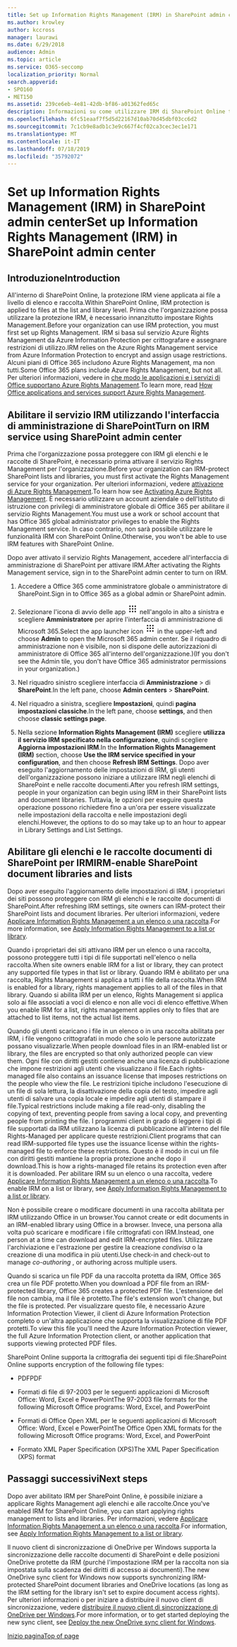 ```yaml
---
title: Set up Information Rights Management (IRM) in SharePoint admin center
ms.author: krowley
author: kccross
manager: laurawi
ms.date: 6/29/2018
audience: Admin
ms.topic: article
ms.service: O365-seccomp
localization_priority: Normal
search.appverid:
- SPO160
- MET150
ms.assetid: 239ce6eb-4e81-42db-bf86-a01362fed65c
description: Informazioni su come utilizzare IRM di SharePoint Online tramite Microsoft Azure Active Directory Rights Management Services (RMS) per proteggere gli elenchi e le raccolte documenti di SharePoint.
ms.openlocfilehash: 6fc51eaaf7f5d5d22167d10ab70d45dbf03cc6d2
ms.sourcegitcommit: 7c1cb9e8adb1c3e9c667f4cf02ca3cec3ec1e171
ms.translationtype: MT
ms.contentlocale: it-IT
ms.lasthandoff: 07/18/2019
ms.locfileid: "35792072"
---
```

# <a name="set-up-information-rights-management-irm-in-sharepoint-admin-center"></a><span data-ttu-id="0cac6-103">Set up Information Rights Management (IRM) in SharePoint admin center</span><span class="sxs-lookup"><span data-stu-id="0cac6-103">Set up Information Rights Management (IRM) in SharePoint admin center</span></span>

## <a name="introduction"></a><span data-ttu-id="0cac6-104">Introduzione</span><span class="sxs-lookup"><span data-stu-id="0cac6-104">Introduction</span></span>

<span data-ttu-id="0cac6-105">All'interno di SharePoint Online, la protezione IRM viene applicata ai file a livello di elenco e raccolta.</span><span class="sxs-lookup"><span data-stu-id="0cac6-105">Within SharePoint Online, IRM protection is applied to files at the list and library level.</span></span> <span data-ttu-id="0cac6-106">Prima che l'organizzazione possa utilizzare la protezione IRM, è necessario innanzitutto impostare Rights Management.</span><span class="sxs-lookup"><span data-stu-id="0cac6-106">Before your organization can use IRM protection, you must first set up Rights Management.</span></span> <span data-ttu-id="0cac6-107">IRM si basa sul servizio Azure Rights Management da Azure Information Protection per crittografare e assegnare restrizioni di utilizzo.</span><span class="sxs-lookup"><span data-stu-id="0cac6-107">IRM relies on the Azure Rights Management service from Azure Information Protection to encrypt and assign usage restrictions.</span></span> <span data-ttu-id="0cac6-108">Alcuni piani di Office 365 includono Azure Rights Management, ma non tutti.</span><span class="sxs-lookup"><span data-stu-id="0cac6-108">Some Office 365 plans include Azure Rights Management, but not all.</span></span> <span data-ttu-id="0cac6-109">Per ulteriori informazioni, vedere in [che modo le applicazioni e i servizi di Office supportano Azure Rights Management](https://docs.microsoft.com/azure/information-protection/understand-explore/office-apps-services-support).</span><span class="sxs-lookup"><span data-stu-id="0cac6-109">To learn more, read [How Office applications and services support Azure Rights Management](https://docs.microsoft.com/azure/information-protection/understand-explore/office-apps-services-support).</span></span>
  
## <a name="turn-on-irm-service-using-sharepoint-admin-center"></a><span data-ttu-id="0cac6-110">Abilitare il servizio IRM utilizzando l'interfaccia di amministrazione di SharePoint</span><span class="sxs-lookup"><span data-stu-id="0cac6-110">Turn on IRM service using SharePoint admin center</span></span>

<span data-ttu-id="0cac6-111">Prima che l'organizzazione possa proteggere con IRM gli elenchi e le raccolte di SharePoint, è necessario prima attivare il servizio Rights Management per l'organizzazione.</span><span class="sxs-lookup"><span data-stu-id="0cac6-111">Before your organization can IRM-protect SharePoint lists and libraries, you must first activate the Rights Management service for your organization.</span></span> <span data-ttu-id="0cac6-112">Per ulteriori informazioni, vedere [attivazione di Azure Rights Management](https://docs.microsoft.com/information-protection/deploy-use/activate-service).</span><span class="sxs-lookup"><span data-stu-id="0cac6-112">To learn how see [Activating Azure Rights Management](https://docs.microsoft.com/information-protection/deploy-use/activate-service).</span></span> <span data-ttu-id="0cac6-113">È necessario utilizzare un account aziendale o dell'Istituto di istruzione con privilegi di amministratore globale di Office 365 per abilitare il servizio Rights Management.</span><span class="sxs-lookup"><span data-stu-id="0cac6-113">You must use a work or school account that has Office 365 global administrator privileges to enable the Rights Management service.</span></span> <span data-ttu-id="0cac6-114">In caso contrario, non sarà possibile utilizzare le funzionalità IRM con SharePoint Online.</span><span class="sxs-lookup"><span data-stu-id="0cac6-114">Otherwise, you won't be able to use IRM features with SharePoint Online.</span></span>
  
<span data-ttu-id="0cac6-115">Dopo aver attivato il servizio Rights Management, accedere all'interfaccia di amministrazione di SharePoint per attivare IRM.</span><span class="sxs-lookup"><span data-stu-id="0cac6-115">After activating the Rights Management service, sign in to the SharePoint admin center to turn on IRM.</span></span>
  
1. <span data-ttu-id="0cac6-116">Accedere a Office 365 come amministratore globale o amministratore di SharePoint.</span><span class="sxs-lookup"><span data-stu-id="0cac6-116">Sign in to Office 365 as a global admin or SharePoint admin.</span></span>
    
2. <span data-ttu-id="0cac6-117">Selezionare l'icona di avvio delle app ![Icona di avvio delle app di Office 365](media/e5aee650-c566-4100-aaad-4cc2355d909f.png) nell'angolo in alto a sinistra e scegliere **Amministratore** per aprire l'interfaccia di amministrazione di Microsoft 365.</span><span class="sxs-lookup"><span data-stu-id="0cac6-117">Select the app launcher icon ![The app launcher icon in Office 365](media/e5aee650-c566-4100-aaad-4cc2355d909f.png) in the upper-left and choose **Admin** to open the Microsoft 365 admin center.</span></span> <span data-ttu-id="0cac6-118">Se il riquadro di amministrazione non è visibile, non si dispone delle autorizzazioni di amministratore di Office 365 all'interno dell'organizzazione.)</span><span class="sxs-lookup"><span data-stu-id="0cac6-118">(If you don't see the Admin tile, you don't have Office 365 administrator permissions in your organization.)</span></span> 
    
3. <span data-ttu-id="0cac6-119">Nel riquadro sinistro scegliere interfaccia di **Amministrazione** \> di **SharePoint**.</span><span class="sxs-lookup"><span data-stu-id="0cac6-119">In the left pane, choose **Admin centers** \> **SharePoint**.</span></span>
    
4. <span data-ttu-id="0cac6-120">Nel riquadro a sinistra, scegliere **Impostazioni**, quindi **pagina impostazioni classiche**.</span><span class="sxs-lookup"><span data-stu-id="0cac6-120">In the left pane, choose **settings**, and then choose **classic settings page**.</span></span>
    
5. <span data-ttu-id="0cac6-121">Nella sezione **Information Rights Management (IRM)** scegliere **utilizza il servizio IRM specificato nella configurazione**, quindi scegliere **Aggiorna impostazioni IRM**.</span><span class="sxs-lookup"><span data-stu-id="0cac6-121">In the **Information Rights Management (IRM)** section, choose **Use the IRM service specified in your configuration**, and then choose **Refresh IRM Settings**.</span></span> <span data-ttu-id="0cac6-122">Dopo aver eseguito l'aggiornamento delle impostazioni di IRM, gli utenti dell'organizzazione possono iniziare a utilizzare IRM negli elenchi di SharePoint e nelle raccolte documenti.</span><span class="sxs-lookup"><span data-stu-id="0cac6-122">After you refresh IRM settings, people in your organization can begin using IRM in their SharePoint lists and document libraries.</span></span> <span data-ttu-id="0cac6-123">Tuttavia, le opzioni per eseguire questa operazione possono richiedere fino a un'ora per essere visualizzate nelle impostazioni della raccolta e nelle impostazioni degli elenchi.</span><span class="sxs-lookup"><span data-stu-id="0cac6-123">However, the options to do so may take up to an hour to appear in Library Settings and List Settings.</span></span>
    
## <a name="irm-enable-sharepoint-document-libraries-and-lists"></a><span data-ttu-id="0cac6-124">Abilitare gli elenchi e le raccolte documenti di SharePoint per IRM</span><span class="sxs-lookup"><span data-stu-id="0cac6-124">IRM-enable SharePoint document libraries and lists</span></span>
<span data-ttu-id="0cac6-125"><a name="__toc220831191"> </a></span><span class="sxs-lookup"><span data-stu-id="0cac6-125"></span></span>

<span data-ttu-id="0cac6-126">Dopo aver eseguito l'aggiornamento delle impostazioni di IRM, i proprietari dei siti possono proteggere con IRM gli elenchi e le raccolte documenti di SharePoint.</span><span class="sxs-lookup"><span data-stu-id="0cac6-126">After refreshing IRM settings, site owners can IRM-protect their SharePoint lists and document libraries.</span></span> <span data-ttu-id="0cac6-127">Per ulteriori informazioni, vedere [Applicare Information Rights Management a un elenco o una raccolta](apply-irm-to-a-list-or-library.md).</span><span class="sxs-lookup"><span data-stu-id="0cac6-127">For more information, see [Apply Information Rights Management to a list or library](apply-irm-to-a-list-or-library.md).</span></span>
  
<span data-ttu-id="0cac6-128">Quando i proprietari dei siti attivano IRM per un elenco o una raccolta, possono proteggere tutti i tipi di file supportati nell'elenco o nella raccolta.</span><span class="sxs-lookup"><span data-stu-id="0cac6-128">When site owners enable IRM for a list or library, they can protect any supported file types in that list or library.</span></span> <span data-ttu-id="0cac6-129">Quando IRM è abilitato per una raccolta, Rights Management si applica a tutti i file della raccolta.</span><span class="sxs-lookup"><span data-stu-id="0cac6-129">When IRM is enabled for a library, rights management applies to all of the files in that library.</span></span> <span data-ttu-id="0cac6-130">Quando si abilita IRM per un elenco, Rights Management si applica solo ai file associati a voci di elenco e non alle voci di elenco effettive.</span><span class="sxs-lookup"><span data-stu-id="0cac6-130">When you enable IRM for a list, rights management applies only to files that are attached to list items, not the actual list items.</span></span>
  
<span data-ttu-id="0cac6-131">Quando gli utenti scaricano i file in un elenco o in una raccolta abilitata per IRM, i file vengono crittografati in modo che solo le persone autorizzate possano visualizzarle.</span><span class="sxs-lookup"><span data-stu-id="0cac6-131">When people download files in an IRM-enabled list or library, the files are encrypted so that only authorized people can view them.</span></span> <span data-ttu-id="0cac6-132">Ogni file con diritti gestiti contiene anche una licenza di pubblicazione che impone restrizioni agli utenti che visualizzano il file.</span><span class="sxs-lookup"><span data-stu-id="0cac6-132">Each rights-managed file also contains an issuance license that imposes restrictions on the people who view the file.</span></span> <span data-ttu-id="0cac6-133">Le restrizioni tipiche includono l'esecuzione di un file di sola lettura, la disattivazione della copia del testo, impedire agli utenti di salvare una copia locale e impedire agli utenti di stampare il file.</span><span class="sxs-lookup"><span data-stu-id="0cac6-133">Typical restrictions include making a file read-only, disabling the copying of text, preventing people from saving a local copy, and preventing people from printing the file.</span></span> <span data-ttu-id="0cac6-134">I programmi client in grado di leggere i tipi di file supportati da IRM utilizzano la licenza di pubblicazione all'interno del file Rights-Managed per applicare queste restrizioni.</span><span class="sxs-lookup"><span data-stu-id="0cac6-134">Client programs that can read IRM-supported file types use the issuance license within the rights-managed file to enforce these restrictions.</span></span> <span data-ttu-id="0cac6-135">Questo è il modo in cui un file con diritti gestiti mantiene la propria protezione anche dopo il download.</span><span class="sxs-lookup"><span data-stu-id="0cac6-135">This is how a rights-managed file retains its protection even after it is downloaded.</span></span> <span data-ttu-id="0cac6-136">Per abilitare IRM su un elenco o una raccolta, vedere [Applicare Information Rights Management a un elenco o una raccolta](apply-irm-to-a-list-or-library.md).</span><span class="sxs-lookup"><span data-stu-id="0cac6-136">To enable IRM on a list or library, see [Apply Information Rights Management to a list or library](apply-irm-to-a-list-or-library.md).</span></span>
  
<span data-ttu-id="0cac6-137">Non è possibile creare o modificare documenti in una raccolta abilitata per IRM utilizzando Office in un browser.</span><span class="sxs-lookup"><span data-stu-id="0cac6-137">You cannot create or edit documents in an IRM-enabled library using Office in a browser.</span></span> <span data-ttu-id="0cac6-138">Invece, una persona alla volta può scaricare e modificare i file crittografati con IRM.</span><span class="sxs-lookup"><span data-stu-id="0cac6-138">Instead, one person at a time can download and edit IRM-encrypted files.</span></span> <span data-ttu-id="0cac6-139">Utilizzare l'archiviazione e l'estrazione per gestire la creazione *condivisa* o la creazione di una modifica in più utenti.</span><span class="sxs-lookup"><span data-stu-id="0cac6-139">Use check-in and check-out to manage  *co-authoring*  , or authoring across multiple users.</span></span> 
  
<span data-ttu-id="0cac6-140">Quando si scarica un file PDF da una raccolta protetta da IRM, Office 365 crea un file PDF protetto.</span><span class="sxs-lookup"><span data-stu-id="0cac6-140">When you download a PDF file from an IRM-protected library, Office 365 creates a protected PDF file.</span></span> <span data-ttu-id="0cac6-141">L'estensione del file non cambia, ma il file è protetto.</span><span class="sxs-lookup"><span data-stu-id="0cac6-141">The file's extension won't change, but the file is protected.</span></span> <span data-ttu-id="0cac6-142">Per visualizzare questo file, è necessario Azure Information Protection Viewer, il client di Azure Information Protection completo o un'altra applicazione che supporta la visualizzazione di file PDF protetti.</span><span class="sxs-lookup"><span data-stu-id="0cac6-142">To view this file you'll need the Azure Information Protection viewer, the full Azure Information Protection client, or another application that supports viewing protected PDF files.</span></span> 
  
<span data-ttu-id="0cac6-143">SharePoint Online supporta la crittografia dei seguenti tipi di file:</span><span class="sxs-lookup"><span data-stu-id="0cac6-143">SharePoint Online supports encryption of the following file types:</span></span>
  
- <span data-ttu-id="0cac6-144">PDF</span><span class="sxs-lookup"><span data-stu-id="0cac6-144">PDF</span></span>
    
- <span data-ttu-id="0cac6-145">Formati di file di 97-2003 per le seguenti applicazioni di Microsoft Office: Word, Excel e PowerPoint</span><span class="sxs-lookup"><span data-stu-id="0cac6-145">The 97-2003 file formats for the following Microsoft Office programs: Word, Excel, and PowerPoint</span></span>
    
- <span data-ttu-id="0cac6-146">Formati di Office Open XML per le seguenti applicazioni di Microsoft Office: Word, Excel e PowerPoint</span><span class="sxs-lookup"><span data-stu-id="0cac6-146">The Office Open XML formats for the following Microsoft Office programs: Word, Excel, and PowerPoint</span></span>
    
- <span data-ttu-id="0cac6-147">Formato XML Paper Specification (XPS)</span><span class="sxs-lookup"><span data-stu-id="0cac6-147">The XML Paper Specification (XPS) format</span></span>
    
## <a name="next-steps"></a><span data-ttu-id="0cac6-148">Passaggi successivi</span><span class="sxs-lookup"><span data-stu-id="0cac6-148">Next steps</span></span>
<span data-ttu-id="0cac6-149"><a name="__toc220831191"> </a></span><span class="sxs-lookup"><span data-stu-id="0cac6-149"></span></span>

<span data-ttu-id="0cac6-150">Dopo aver abilitato IRM per SharePoint Online, è possibile iniziare a applicare Rights Management agli elenchi e alle raccolte.</span><span class="sxs-lookup"><span data-stu-id="0cac6-150">Once you've enabled IRM for SharePoint Online, you can start applying rights management to lists and libraries.</span></span> <span data-ttu-id="0cac6-151">Per informazioni, vedere [Applicare Information Rights Management a un elenco o una raccolta](apply-irm-to-a-list-or-library.md).</span><span class="sxs-lookup"><span data-stu-id="0cac6-151">For information, see [Apply Information Rights Management to a list or library](apply-irm-to-a-list-or-library.md).</span></span>
  
<span data-ttu-id="0cac6-152">Il nuovo client di sincronizzazione di OneDrive per Windows supporta la sincronizzazione delle raccolte documenti di SharePoint e delle posizioni OneDrive protette da IRM (purché l'impostazione IRM per la raccolta non sia impostata sulla scadenza dei diritti di accesso ai documenti).</span><span class="sxs-lookup"><span data-stu-id="0cac6-152">The new OneDrive sync client for Windows now supports synchronizing IRM-protected SharePoint document libraries and OneDrive locations (as long as the IRM setting for the library isn't set to expire document access rights).</span></span> <span data-ttu-id="0cac6-153">Per ulteriori informazioni o per iniziare a distribuire il nuovo client di sincronizzazione, vedere [distribuire il nuovo client di sincronizzazione di OneDrive per Windows](https://support.office.com/article/3f3a511c-30c6-404a-98bf-76f95c519668).</span><span class="sxs-lookup"><span data-stu-id="0cac6-153">For more information, or to get started deploying the new sync client, see [Deploy the new OneDrive sync client for Windows](https://support.office.com/article/3f3a511c-30c6-404a-98bf-76f95c519668).</span></span>
  
[<span data-ttu-id="0cac6-154">Inizio pagina</span><span class="sxs-lookup"><span data-stu-id="0cac6-154">Top of page</span></span>](#introduction)  


